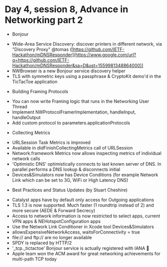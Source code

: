 Day 4, session 8, Advance in Networking part 2
==============================================

-   Bonjour

<!-- -->

-   Wide-Area Service Discovery: discover printers in different network,
    via "Discovery Proxy" \@tomas
    ([https://github.com/IETF-Hackathon/mDNSResponder](https://www.google.com/url?q=https://github.com/IETF-Hackathon/mDNSResponder&sa=D&ust=1559981348864000))
-   NWBrowser is a new Bonjour service discovery helper
-   TLS with symmetric keys using a passphrase & CryptoKit demo'd in the
    TicTacToe application

<!-- -->

-   Building Framing Protocols

<!-- -->

-   You can now write Framing logic that runs in the Networking User
    Thread
-   Implement NWProtocolFramerImplementation, handleInput, handleOutput
-   Add custom protocol to parameters.applicationProtocols

<!-- -->

-   Collecting Metrics

<!-- -->

-   URLSession Task Metrics is improved
-   Available in didFinishCollectingMetrics call of URLSession
-   Network.framework Metrics now allows inspecting metrics of
    individual network calls
-   'Optimistic DNS' optimistically connects to last known server of
    DNS. In parallel performs a DNS lookup & disconnects initial
-   Devices&Simulators now has Device Conditions (for example Network
    Link which can be set to 3G, WiFi or High Latency DNS)

<!-- -->

-   Best Practices and Status Updates (by Stuart Cheshire)

<!-- -->

-   Catalyst apps have by default only access for Outgoing applications
-   TLS 1.3 is now supported. Much faster (1 roundtrip instead of 2) and
    more secure (AEDE & Forward Secrecy)
-   Access to network information is now restricted to select apps,
    current VPN apps & NEHotspotConfiguration apps
-   Use the Network Link Conditioner in Xcode tool Devices&Simulators
-   allowsExpensiveNetworkAccess, waitsForConnectivity = true
-   file:// and ftp:// are no longer available
-   SPDY is replaced by HTTP/2
-   '\_tcp.\_tictactoe' Bonjour service is actually registered with IANA
    🤣
-   Apple team won the ACM award for great networking achievements for
    multi-path TCP today
